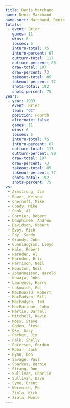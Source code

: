 ```yaml
---
title: Denis Marchand
name: Denis Marchand
name-sort: Marchand, Denis
totals:
 - event: Brier
   games: 11
   wins: 6
   losses: 5
   inturn-total: 75
   inturn-percent: 67
   outturn-total: 117
   outturn-percent: 80
   draw-total: 107
   draw-percent: 73
   takeout-total: 85
   takeout-percent: 77
   shots-total: 192
   shots-percent: 75
years:
 - year: 1983
   event: Brier
   team: "QC"
   position: Fourth
   alternate: false
   games: 11
   wins: 6
   losses: 5
   inturn-total: 75
   inturn-percent: 67
   outturn-total: 117
   outturn-percent: 80
   draw-total: 107
   draw-percent: 73
   takeout-total: 85
   takeout-percent: 77
   shots-total: 192
   shots-percent: 75
vs:
 - Armstrong, Jim
 - Bauer, Keiven
 - Chernoff, Mike
 - Coady, Mike
 - Cook, Al
 - Cormier, Robert
 - Dauphinee, Andrew
 - Davidson, Robert
 - Evoy, Rich
 - Foy, Sandy
 - Grundy, John
 - Gunnlaugson, Lloyd
 - Hale, Robert
 - Harnden, Al
 - Harnden, Eric
 - Harrison, Neil
 - Houston, Neil
 - Johannesson, Harold
 - Kawaja, John
 - Lawrence, Harry
 - Lukowich, Ed
 - MacDonald, Robert
 - MacFadyen, Bill
 - MacFadyen, Ted
 - MacFarlane, John
 - Martin, Darrell
 - Mitchell, Kevin
 - Moss, Steve
 - Ogden, Steve
 - Oke, Gary
 - Packet, Jim
 - Palk, Shelly
 - Paterson, Gordon
 - Robar, Jack
 - Ryan, Don
 - Savage, Paul
 - Sparkes, Bernie
 - Strang, Don
 - Sullivan, Charlie
 - Sullivan, Dave
 - Syme, Brent
 - Werenich, Ed
 - Ziola, Kirk
 - Ziola, Monte
---
```

